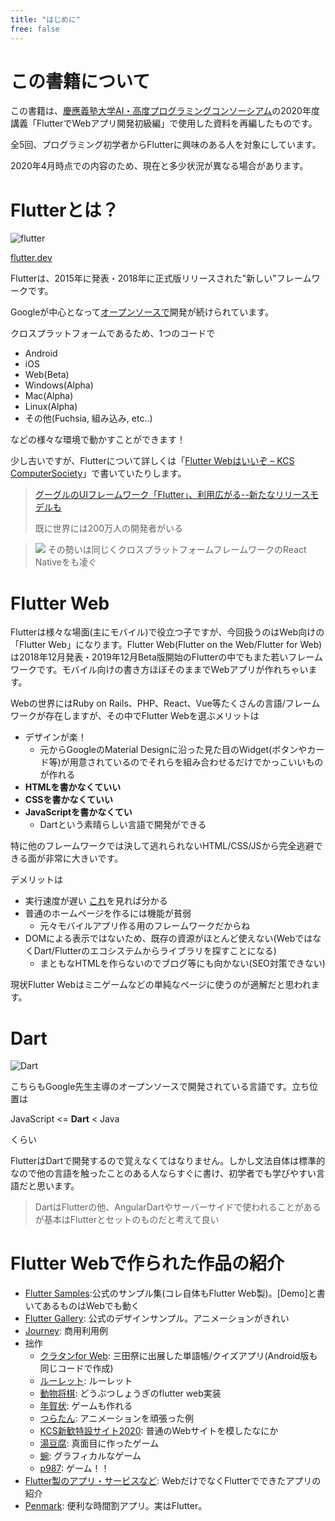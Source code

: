 ```yaml
---
title: "はじめに"
free: false
---
```


# この書籍について
この書籍は、[慶應義塾大学AI・高度プログラミングコンソーシアム](https://aic.keio.ac.jp/)の2020年度講義「FlutterでWebアプリ開発初級編」で使用した資料を再編したものです。

全5回、プログラミング初学者からFlutterに興味のある人を対象にしています。

2020年4月時点での内容のため、現在と多少状況が異なる場合があります。

# Flutterとは？

![flutter](https://www.mediafire.com/convkey/82d0/6fade9yxp3bc9s06g.jpg)

[flutter.dev](https://flutter.dev)

Flutterは、2015年に発表・2018年に正式版リリースされた"新しい"フレームワークです。

Googleが中心となって[オープンソースで](https://github.com/flutter/flutter)開発が続けられています。

クロスプラットフォームであるため、1つのコードで

* Android
* iOS
* Web(Beta)
* Windows(Alpha)
* Mac(Alpha)
* Linux(Alpha)
* その他(Fuchsia, 組み込み, etc..)

などの様々な環境で動かすことができます！

少し古いですが、Flutterについて詳しくは「[Flutter Webはいいぞ – KCS ComputerSociety](https://kcs1959.jp/archives/5181/general/flutter-web-is-iizo)」で書いていたりします。

>  [グーグルのUIフレームワーク「Flutter」、利用広がる--新たなリリースモデルも](https://japan.zdnet.com/article/35152890/)
> 
> 既に世界には200万人の開発者がいる

> ![](https://storage.googleapis.com/zenn-user-upload/e6vc23e1utzf38k3q19ggckw8bbf)
> その勢いは同じくクロスプラットフォームフレームワークのReact Nativeをも凌ぐ

# Flutter Web

Flutterは様々な場面(主にモバイル)で役立つ子ですが、今回扱うのはWeb向けの「Flutter Web」になります。Flutter Web(Flutter on the Web/Flutter for Web)は2018年12月発表・2019年12月Beta版開始のFlutterの中でもまた若いフレームワークです。モバイル向けの書き方ほぼそのままでWebアプリが作れちゃいます。

Webの世界にはRuby on Rails、PHP、React、Vue等たくさんの言語/フレームワークが存在しますが、その中でFlutter Webを選ぶメリットは

* デザインが楽！
  * 元からGoogleのMaterial Designに沿った見た目のWidget(ボタンやカード等)が用意されているのでそれらを組み合わせるだけでかっこいいものが作れる
* **HTMLを書かなくていい**
* **CSSを書かなくていい**
* **JavaScriptを書かなくてい**
  * Dartという素晴らしい言語で開発ができる

特に他のフレームワークでは決して逃れられないHTML/CSS/JSから完全逃避できる面が非常に大きいです。

デメリットは

* 実行速度が遅い [これ](https://kcs1959.github.io/2020new/)を見れば分かる
* 普通のホームページを作るには機能が貧弱
  * 元々モバイルアプリ作る用のフレームワークだからね
* DOMによる表示ではないため、既存の資源がほとんど使えない(WebではなくDart/Flutterのエコシステムからライブラリを探すことになる)
  * まともなHTMLを作らないのでブログ等にも向かない(SEO対策できない)

現状Flutter Webはミニゲームなどの単純なページに使うのが適解だと思われます。

# Dart

![Dart](https://www.mediafire.com/convkey/1598/btrrplvzx5etxcy6g.jpg)

こちらもGoogle先生主導のオープンソースで開発されている言語です。立ち位置は

JavaScript <= **Dart** < Java

くらい

FlutterはDartで開発するので覚えなくてはなりません。しかし文法自体は標準的なので他の言語を触ったことのある人ならすぐに書け、初学者でも学びやすい言語だと思います。

> DartはFlutterの他、AngularDartやサーバーサイドで使われることがあるが基本はFlutterとセットのものだと考えて良い

# Flutter Webで作られた作品の紹介

* [Flutter Samples](https://flutter.github.io/samples/#):公式のサンプル集(コレ自体もFlutter Web製)。[Demo]と書いてあるものはWebでも動く
* [Flutter Gallery](https://gallery.flutter.dev/#/): 公式のデザインサンプル。アニメーションがきれい
* [Journey](https://app.startyourjourney.io/): 商用利用例
* 拙作
  * [クラタンfor Web](http://clatan.fastriver.dev/): 三田祭に出展した単語帳/クイズアプリ(Android版も同じコードで作成)
  * [ルーレット](https://roulette.fastriver.dev/): ルーレット
  * [動物将棋](https://doubutsu.fastriver.dev/): どうぶつしょうぎのflutter web実装
  * [年賀状](https://year-greeting-condition2020.fastriver.dev/): ゲームも作れる
  * [つらたん](https://tsuratan.fastriver.dev/): アニメーションを頑張った例
  * [KCS新歓特設サイト2020](https://kcs1959.github.io/2020new/): 普通のWebサイトを模したなにか
  * [湯豆腐](https://yudofu.fastriver.dev/): 真面目に作ったゲーム
  * [蜿](https://en.fastriver.dev/): グラフィカルなゲーム
  * [p987](https://p987.fastriver.dev/): ゲーム！！
* [Flutter製のアプリ・サービスなど](https://qiita.com/usagrammer/items/b05b76f9f67726b7bd4b): WebだけでなくFlutterでできたアプリの紹介
* [Penmark](https://penmark.jp/): 便利な時間割アプリ。実はFlutter。